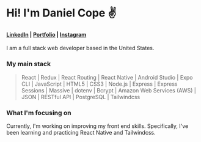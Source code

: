 # Hi! I'm Daniel Cope ✌️
#### <a href="https://www.linkedin.com/in/danielacope/" target="_blank" rel="noreferrer noopener" >LinkedIn</a> | <a href="https://www.danielcopedev.com/" target="_blank" rel="noreferrer noopener">Portfolio</a> | <a href="https://www.instagram.com/daniel_ashton_cope/" target="_blank" rel="noreferrer noopener">Instagram</a>

I am a full stack web developer based in the United States. 

### My main stack
> React | Redux | React Routing | React Native | Android Studio | Expo CLI | JavaScript | HTML5 | CSS3 | Node.js | Express | Express Sessions | Massive | dotenv | Bcrypt | Amazon Web Services (AWS) | JSON | RESTful API | PostgreSQL | Tailwindcss

### What I'm focusing on

Currently, I'm working on improving my front end skills. Specifically, I've been learning and practicing React Native and Tailwindcss. <br/>
